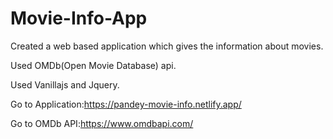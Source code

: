 # Movie-Info-App
Created a web based application which gives the information about movies.

Used OMDb(Open Movie Database) api.

Used Vanillajs and Jquery.

Go to Application:https://pandey-movie-info.netlify.app/

Go to OMDb API:https://www.omdbapi.com/


